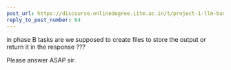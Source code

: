 ```yaml
---
post_url: https://discourse.onlinedegree.iitm.ac.in/t/project-1-llm-based-automation-agent-discussion-thread-tds-jan-2025/164277/415
reply_to_post_number: 64
---
```

in phase B tasks are we supposed to create files to store the output or return it in the response ???

Please answer ASAP sir.